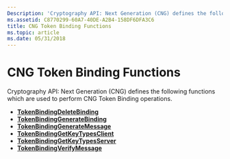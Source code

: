 ```yaml
---
Description: 'Cryptography API: Next Generation (CNG) defines the following functions which are used to perform CNG Token Binding operations.'
ms.assetid: C8770299-60A7-40DE-A2B4-158DF6DFA3C6
title: CNG Token Binding Functions
ms.topic: article
ms.date: 05/31/2018
---
```


# CNG Token Binding Functions

Cryptography API: Next Generation (CNG) defines the following functions which are used to perform CNG Token Binding operations.

-   [**TokenBindingDeleteBinding**](/windows/desktop/api/tokenbinding/nf-tokenbinding-tokenbindingdeletebinding)
-   [**TokenBindingGenerateBinding**](/windows/desktop/api/tokenbinding/nf-tokenbinding-tokenbindinggeneratebinding)
-   [**TokenBindingGenerateMessage**](/windows/desktop/api/tokenbinding/nf-tokenbinding-tokenbindinggeneratemessage)
-   [**TokenBindingGetKeyTypesClient**](/windows/desktop/api/tokenbinding/nf-tokenbinding-tokenbindinggetkeytypesclient)
-   [**TokenBindingGetKeyTypesServer**](/windows/desktop/api/tokenbinding/nf-tokenbinding-tokenbindinggetkeytypesserver)
-   [**TokenBindingVerifyMessage**](/windows/desktop/api/tokenbinding/nf-tokenbinding-tokenbindingverifymessage)

 

 




